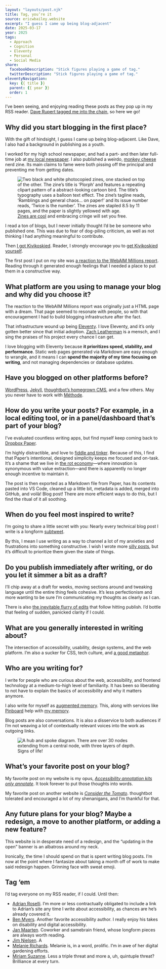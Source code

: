```yaml
---
layout: "layouts/post.njk"
title: Tag, you’re it
source: ericwbailey.website
excerpt: "I guess I came up being blog-adjacent"
date: 2025-03-17
year: 2025
tags:
  - Approach
  - Cognition
  - Eleventy
  - Personal
  - Social Media
share:
  facebookDescription: "Stick figures playing a game of tag."
  twitterDescription: "Stick figures playing a game of tag."
eleventyNavigation:
  key: {{ title }}
  parent: {{ year }}
  order: 1
---
```


I’ve been seeing, and enjoying reading these posts as they pop up in my RSS reader. [Dave Rupert tagged me into the chain](https://daverupert.com/2025/03/tag-you-re-it/), so here we go!

## Why did you start blogging in the first place?

With the gift of hindsight, I guess I came up being blog-adjacent. Like Dave, I also had a background in publishing as a youth.

I worked for my high school newspaper, and had a part- and then later full-time job at [my local newspaper](https://www.nashuatelegraph.com/). I also published a weirdo, [monkey cheese](https://www.urbandictionary.com/define.php?term=Monkey+Cheese) nerd zine. Its main claims to fame were both pissing off the principal and preventing me from getting dates.

<figure
  role="figure"
  aria-label="Zines are cool and embracing cringe will set you free.">
  <img
    alt="Two black and white photocopied zines, one stacked on top of the other. The zine’s title is ‘Plorph’ and features a repeating clipart pattern of a abstract-looking cartoon bird. The title’s typography uses a balloon text effect. The zine’s tagline reads, ‘Ramblings and general chaos… on paper!’ and its issue number reads, ‘Twice is the number’. The zines are stapled 8.5 by 11 pages, and the paper is slightly yellowed with age."
    loading="lazy"
    src="{{ '/img/posts/tag-youre-it/plorph.png' | url }}" />
  <figcaption>
    <a href="https://ericwbailey.website/published/multipage-version-zine-issue-one/">Zines are cool</a> and embracing cringe will set you free.
  </figcaption>
</figure>

I read a ton of blogs, but I never initially thought I’d be be someone who published one. This was due to fear of dog-piling criticism, as well as not thinking I had anything meaningful to contribute.

Then [I got Kivikoskied](https://ericwbailey.website/published/100/#the-kivikosking-part). Reader, I strongly encourage you to [get Kivikoskied yourself](https://ericwbailey.website/published/100/#the-advice-part).

The first post I put on my site was [a reaction to the WebAIM Millions report](https://ericwbailey.website/published/fighting-uphill/). Reading through it generated enough feelings that I needed a place to put them in a constructive way.

## What platform are you using to manage your blog and why did you choose it?

The reaction to the WebAIM Millions report was originally just a HTML page with a dream. That page seemed to resonate with people, so with that encouragement I had to build blogging infrastructure after the fact.

That infrastructure wound up being [Eleventy](https://www.11ty.dev/). I love Eleventy, and it’s only gotten better since that initial adoption. [Zach Leatherman](https://www.zachleat.com/) is a mensch, and I sing the praises of his project every chance I can get.

I love blogging with Eleventy because **it prioritizes speed, stability, and performance**. Static web pages generated via Markdown are easy enough to wrangle, and it means I can **spend the majority of my time focusing on writing**, and not managing dependencies or database updates.

## Have you blogged on other platforms before?

[WordPress](https://wordpress.org/), [Jekyll](https://jekyllrb.com/), [thoughtbot’s homegrown CMS](https://thoughtbot.com/blog), and a few others. May you never have to work with [Méthode](https://en.wikipedia.org/wiki/EidosMedia#Software).

## How do you write your posts? For example, in a local editing tool, or in a panel/dashboard that’s part of your blog?

I’ve evaluated countless writing apps, but find myself keep coming back to [Dropbox Paper](https://paper.dropbox.com/).

I’m highly distractible, and love to [fiddle and tinker](https://ericwbailey.website/published/i-restyled-my-mastodon-instance/). Because of this, I find that Paper’s intentional, designed simplicity keeps me focused and on-task. It’s a shame that we live in [the rot economy](https://www.wheresyoured.at/the-rot-economy/)—where innovation is synonymous with value extraction—and there is apparently no longer enough incentive to maintain it.

The post is then exported as a Markdown file from Paper, has its contents pasted into VS Code, cleaned up a little bit, metadata is added, merged into GitHub, and voilà! Blog post! There are more efficient ways to do this, but I find the ritual of it all soothing.

## When do you feel most inspired to write?

I’m going to share a little secret with you: Nearly every technical blog post I write is a longform [subtweet](https://www.merriam-webster.com/dictionary/subtweet).

By this, I mean I use writing as a way to channel a lot of my anxieties and frustrations into something constructive. I wish I wrote more [silly posts](https://ericwbailey.website/published/in-defense-of-mega-man-boss-lairs/), but it’s difficult to prioritize them given the state of things.

## Do you publish immediately after writing, or do you let it simmer a bit as a draft?

I’ll chip away at a draft for weeks, moving sections around and tweaking language until the entire thing feels cohesive. It’s less perfectionism and more wanting to be sure I’m communicating my thoughts as clearly as I can.

There is also [the inevitable flurry of edits](https://bsky.app/profile/vale.rocks/post/3lkdvfz6hcc2b) that follow hitting publish. I’d bottle that feeling of sudden, panicked clarity if I could.

## What are you generally interested in writing about?

The intersection of accessibility, usability, design systems, and the web platform. I’m also a sucker for CSS, tech culture, and [a good metaphor](https://ericwbailey.website/published/tech-metaphors/).

## Who are you writing for?

I write for people who are curious about the web, accessibility, and frontend technology at a medium-to-high level of familiarity. It has been so liberating to not have to explain the basics of accessibility and why it matters anymore.

I also write for myself as [augmented memory](https://ericwbailey.website/published/all-the-user-facing-states/). This, along with services like [Pinboard](https://pinboard.in/u:ericwbailey) help with [my memory](https://sdamstudy.weebly.com/what-is-sdam.html).

Blog posts are also conversations. It is also a disservice to both audiences if I’m not weaving a lot of contextually relevant voices into the work as outgoing links.

<figure
  role="figure"
  aria-label="Signs of life!">
  <source
    media="(prefers-color-scheme: dark)"
    srcset="{{ '/img/posts/tag-youre-it/link-graph-on-dark.png' | url }}">
  <img
    role="img"
    alt="A hub and spoke diagram. There are over 30 nodes extending from a central node, with three layers of depth."
    src="{{ '/img/posts/tag-youre-it/link-graph-on-light.png' | url }}">
  <figcaption>
    Signs of life!
  </figcaption>
</figure>

## What’s your favorite post on your blog?

My favorite post on my website is my opus, [*Accessibility annotation kits only annotate*](https://ericwbailey.website/published/accessibility-annotation-kits-only-annotate/). It took forever to put those thoughts into words.

My favorite post on another website is [*Consider the Tomato*](https://thoughtbot.com/blog/consider-the-tomato). thoughtbot tolerated and encouraged a lot of my shenanigans, and I’m thankful for that.

## Any future plans for your blog? Maybe a redesign, a move to another platform, or adding a new feature?

This website is in desperate need of a redesign, and the “updating in the open” banner is an albatross around my neck.

Ironically, the time I should spend on that is spent writing blog posts. I’m now at the point where I fantasize about taking a month off of work to make said redesign happen. Grinning face with sweat emoji.

## Tag ‘em

I’d tag everyone on my RSS reader, if I could. Until then:

- [Adrian Roselli](https://adrianroselli.com/). I’m more or less contractually obligated to include a link to Adrian’s site any time I write about accessibility, as chances are he’s already covered it.
- [Ben Myers](https://benmyers.dev/). Another favorite accessibility author. I really enjoy his takes on disability and digital accessibility.
- [Jan Maarten](https://janmaarten.com/). Coworker and samebrain friend, whose longform pieces are always worth reading.
- [Jim Nielsen](https://blog.jim-nielsen.com/). A
- [Melanie Richards](https://melanie-richards.com/). Melanie is, in a word, prolific. I’m in awe of her digital gardening efforts.
- [Miriam Suzanne](https://www.miriamsuzanne.com/). Less a triple threat and more a, uh, quintuple threat? Brilliance at every turn.
